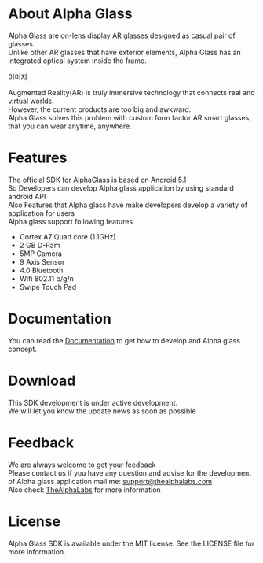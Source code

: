 # About Alpha Glass

Alpha Glass are on-lens display AR glasses designed as casual pair of glasses. \
Unlike other AR glasses that have exterior elements, Alpha Glass has an integrated optical system inside the frame.

이미지

Augmented Reality(AR) is truly immersive technology that connects real and virtual worlds. \
However, the current products are too big and awkward. \
Alpha Glass solves this problem with custom form factor AR smart glasses, that you can wear anytime, anywhere.

# Features

The official SDK for AlphaGlass is based on Android 5.1 \
So Developers can develop Alpha glass application by using standard android API \
Also Features that Alpha glass have make developers develop a variety of application for users \
Alpha glass support following features
* Cortex A7 Quad core (1.1GHz)
* 2 GB D-Ram
* 5MP Camera
* 9 Axis Sensor
* 4.0 Bluetooth
* Wifi 802.11 b/g/n
* Swipe Touch Pad


# Documentation

You can read the [Documentation](https://github.com/TheAlphaLabs/AlphaGlassSDK/wiki) to get how to develop and Alpha glass concept.


# Download

This SDK development is under active development. \
We will let you know the update news as soon as possible 

# Feedback

We are always welcome to get your feedback \
Please contact us if you have any question and advise for the development of Alpha glass application
mail me: support@thealphalabs.com \
Also check [TheAlphaLabs](http://www.thealphalabs.com) for more information

# License

Alpha Glass SDK is available under the MIT license. See the LICENSE file for more information.
